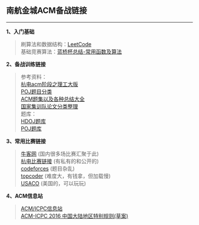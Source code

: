 ## 南航金城ACM备战链接

------
**1、入门基础**<br>
> 刷算法和数据结构：[LeetCode](https://leetcode-cn.com/problemset/all/)<br>
> 基础竞赛算法：[蓝桥杯总结-常用函数及算法 ](https://www.cnblogs.com/chengyu404/p/5600739.html)<br>

**2、备战训练链接**<br>
> 参考资料：<br>
> [杭电acm阶段之理工大版](https://blog.csdn.net/liuqiyao_01/article/details/8477645)<br>
> [POJ题目分类](https://blog.csdn.net/S_zhicheng27/article/details/80898963)<br>
> [ACM题集以及各种总结大全](https://blog.csdn.net/liuqiyao_01/article/details/9079611)<br>
> [国家集训队论文分类整理](http://www.cnblogs.com/AbandonZHANG/archive/2012/07/21/2601889.html)<br>
> 题库：<br>
> [HDOJ题库](http://acm.hdu.edu.cn/listproblem.php?vol=1)<br>
> [POJ题库](http://poj.org/problemlist)<br>

**3、常用比赛链接**<br>
> [牛客网](https://www.nowcoder.com/acm/contest/vip-index)  (国内很多场比赛汇聚于此)<br>
> [杭电比赛链接](http://bestcoder.hdu.edu.cn/contests/contest_list.php)  (有私有的和公开的)<br>
> [codeforces](http://codeforces.com/problemset)  (题目杂乱)<br>
> [topcoder](http://www.topcoder.com/login/)  (难度大，有钱拿，但加载慢)<br>
> [USACO](http://www.usaco.org/index.php?page=contests)  (美国的，可以玩玩)<br>

**4、ACM信息站**<br>
> [ACM/ICPC信息站](http://acmicpc.info/)<br>
> [ACM-ICPC 2016 中国大陆地区特别规则(草案)](http://blog.sina.com.cn/s/blog_b946da100102wsfh.html)<br>


